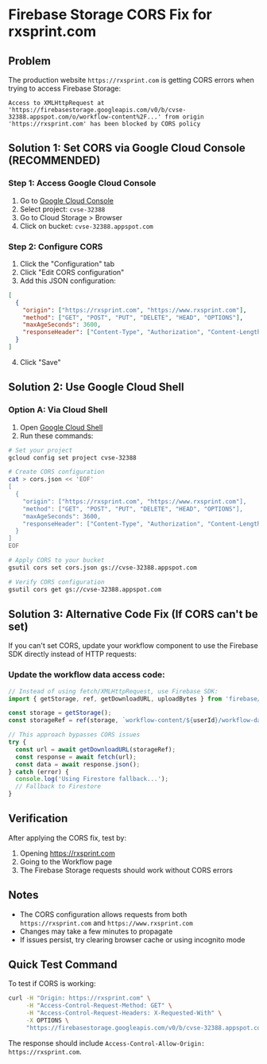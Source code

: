 # Firebase Storage CORS Fix for rxsprint.com

## Problem
The production website `https://rxsprint.com` is getting CORS errors when trying to access Firebase Storage:
```
Access to XMLHttpRequest at 'https://firebasestorage.googleapis.com/v0/b/cvse-32388.appspot.com/o/workflow-content%2F...' from origin 'https://rxsprint.com' has been blocked by CORS policy
```

## Solution 1: Set CORS via Google Cloud Console (RECOMMENDED)

### Step 1: Access Google Cloud Console
1. Go to [Google Cloud Console](https://console.cloud.google.com)
2. Select project: `cvse-32388`
3. Go to Cloud Storage > Browser
4. Click on bucket: `cvse-32388.appspot.com`

### Step 2: Configure CORS
1. Click the "Configuration" tab
2. Click "Edit CORS configuration"
3. Add this JSON configuration:

```json
[
  {
    "origin": ["https://rxsprint.com", "https://www.rxsprint.com"],
    "method": ["GET", "POST", "PUT", "DELETE", "HEAD", "OPTIONS"],
    "maxAgeSeconds": 3600,
    "responseHeader": ["Content-Type", "Authorization", "Content-Length", "X-Requested-With"]
  }
]
```

4. Click "Save"

## Solution 2: Use Google Cloud Shell

### Option A: Via Cloud Shell
1. Open [Google Cloud Shell](https://shell.cloud.google.com/)
2. Run these commands:

```bash
# Set your project
gcloud config set project cvse-32388

# Create CORS configuration
cat > cors.json << 'EOF'
[
  {
    "origin": ["https://rxsprint.com", "https://www.rxsprint.com"],
    "method": ["GET", "POST", "PUT", "DELETE", "HEAD", "OPTIONS"],
    "maxAgeSeconds": 3600,
    "responseHeader": ["Content-Type", "Authorization", "Content-Length", "X-Requested-With"]
  }
]
EOF

# Apply CORS to your bucket
gsutil cors set cors.json gs://cvse-32388.appspot.com

# Verify CORS configuration
gsutil cors get gs://cvse-32388.appspot.com
```

## Solution 3: Alternative Code Fix (If CORS can't be set)

If you can't set CORS, update your workflow component to use the Firebase SDK directly instead of HTTP requests:

### Update the workflow data access code:

```javascript
// Instead of using fetch/XMLHttpRequest, use Firebase SDK:
import { getStorage, ref, getDownloadURL, uploadBytes } from 'firebase/storage';

const storage = getStorage();
const storageRef = ref(storage, `workflow-content/${userId}/workflow-data.json`);

// This approach bypasses CORS issues
try {
  const url = await getDownloadURL(storageRef);
  const response = await fetch(url);
  const data = await response.json();
} catch (error) {
  console.log('Using Firestore fallback...');
  // Fallback to Firestore
}
```

## Verification

After applying the CORS fix, test by:
1. Opening https://rxsprint.com
2. Going to the Workflow page  
3. The Firebase Storage requests should work without CORS errors

## Notes

- The CORS configuration allows requests from both `https://rxsprint.com` and `https://www.rxsprint.com`
- Changes may take a few minutes to propagate
- If issues persist, try clearing browser cache or using incognito mode

## Quick Test Command

To test if CORS is working:
```bash
curl -H "Origin: https://rxsprint.com" \
     -H "Access-Control-Request-Method: GET" \
     -H "Access-Control-Request-Headers: X-Requested-With" \
     -X OPTIONS \
     "https://firebasestorage.googleapis.com/v0/b/cvse-32388.appspot.com/o/workflow-content%2Ftest"
```

The response should include `Access-Control-Allow-Origin: https://rxsprint.com`.